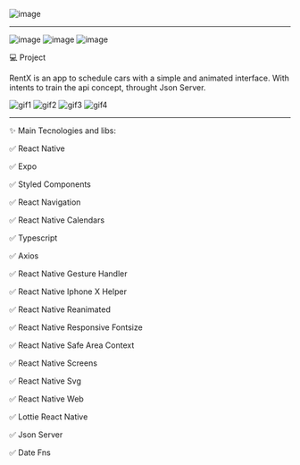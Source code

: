 ![image](https://user-images.githubusercontent.com/64710438/161439545-f17731a2-cd5e-4aad-9a73-1000d4dfbd3f.png)
__________________________________________________________________________________________________________________________
![image](https://user-images.githubusercontent.com/64710438/161439723-6f5303bf-887f-4d2e-8531-d185bbf7ecaa.png) ![image](https://img.shields.io/badge/Expo-v44.0.2-yellow) ![image](https://img.shields.io/badge/TypeScript-v4.3.5-green)



💻 Project

RentX is an app to schedule cars with a simple and animated interface. With intents to train the api concept, throught Json Server.


![gif1](https://user-images.githubusercontent.com/64710438/161440393-3041a6ce-5d2c-47bd-a7f9-d5897e8de5f8.gif)
![gif2](https://user-images.githubusercontent.com/64710438/161440432-314e7a9c-61b9-44ae-9744-557fc9e895d4.gif)
![gif3](https://user-images.githubusercontent.com/64710438/161440702-aa96b375-c669-4650-9196-9e3d63c12560.gif)
![gif4](https://user-images.githubusercontent.com/64710438/161440705-9ddd324e-a71b-4fb7-ab9e-f4f7b1494e24.gif)

_______________________________________________________________________________________________

✨ Main Tecnologies and libs:

✅ React Native

✅ Expo

✅ Styled Components

✅ React Navigation

✅ React Native Calendars

✅ Typescript

✅ Axios

✅ React Native Gesture Handler

✅ React Native Iphone X Helper

✅ React Native Reanimated

✅ React Native Responsive Fontsize

✅ React Native Safe Area Context

✅ React Native Screens

✅ React Native Svg

✅ React Native Web

✅ Lottie React Native

✅ Json Server

✅ Date Fns
   
    
